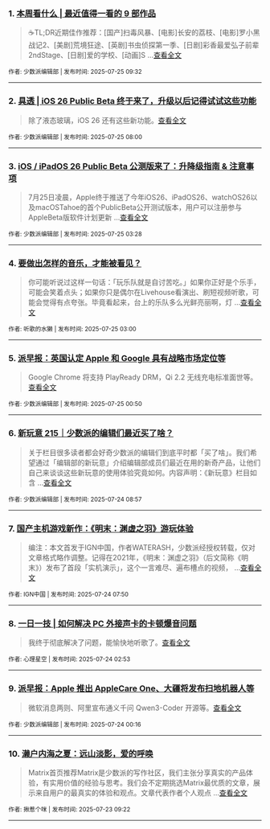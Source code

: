 ### 1. [本周看什么 | 最近值得一看的 9 部作品](https://sspai.com/post/101347)

> ☕️TL;DR近期佳作推荐：[国产]扫毒风暴、[电影]长安的荔枝、[电影]罗小黑战记2、[美剧]荒境狂途、[英剧]书虫侦探第一季、[日剧]彩香最爱弘子前辈2ndStage、[日剧]爱的学校、[动画]S ...[查看全文](https://sspai.com/post/101347) 

<sub>作者: 少数派编辑部 | 发布时间: 2025-07-25 09:32</sub>

---


### 2. [具透 | iOS 26 Public Beta 终于来了，升级以后记得试试这些功能](https://sspai.com/post/101311)

> 除了液态玻璃，iOS 26 还有这些新功能。[查看全文](https://sspai.com/post/101311) 

<sub>作者: 少数派编辑部 | 发布时间: 2025-07-25 08:00</sub>

---


### 3. [iOS / iPadOS 26 Public Beta 公测版来了：升降级指南 & 注意事项](https://sspai.com/post/101313)

> 7月25日凌晨，Apple终于推送了今年iOS26、iPadOS26、watchOS26以及macOSTahoe的首个PublicBeta公开测试版本，用户可以注册参与AppleBeta版软件计划更新 ...[查看全文](https://sspai.com/post/101313) 

<sub>作者: 少数派编辑部 | 发布时间: 2025-07-25 03:28</sub>

---


### 4. [要做出怎样的音乐，才能被看见？](https://sspai.com/post/101243)

> 你可能听说过这样一句话：「玩乐队就是自讨苦吃。」如果你正好是个乐手，可能会笑着点头；如果你只是偶尔在Livehouse看演出、刷短视频听歌，可能会觉得有点夸张。毕竟看起来，台上的乐队多么光鲜亮丽啊，灯 ...[查看全文](https://sspai.com/post/101243) 

<sub>作者: 听歌的水獭 | 发布时间: 2025-07-25 03:00</sub>

---


### 5. [派早报：英国认定 Apple 和 Google 具有战略市场定位等](https://sspai.com/post/101322)

> Google Chrome 将支持 PlayReady DRM，Qi 2.2 无线充电标准面世等。[查看全文](https://sspai.com/post/101322) 

<sub>作者: 少数派编辑部 | 发布时间: 2025-07-25 00:50</sub>

---


### 6. [新玩意 215｜少数派的编辑们最近买了啥？](https://sspai.com/post/101308)

> 关于栏目很多读者都会好奇少数派的编辑们到底平时都「买了啥」。我们希望通过「编辑部的新玩意」介绍编辑部成员们最近在用的新奇产品，让他们自己来谈谈这些新玩意的使用体验究竟如何。内容声明：《新玩意》栏目如含 ...[查看全文](https://sspai.com/post/101308) 

<sub>作者: 少数派编辑部 | 发布时间: 2025-07-24 08:57</sub>

---


### 7. [国产主机游戏新作：《明末：渊虚之羽》游玩体验](https://sspai.com/post/101276)

> 编注：本文首发于IGN中国，作者WATERASH，少数派经授权转载，仅对文章格式略作调整。记得在2021年，《明末：渊虚之羽》（后文简称《明末》）发布了首段「实机演示」，这个一言难尽、遍布槽点的视频， ...[查看全文](https://sspai.com/post/101276) 

<sub>作者: IGN中国 | 发布时间: 2025-07-24 07:50</sub>

---


### 8. [一日一技 | 如何解决 PC 外接声卡的卡顿爆音问题](https://sspai.com/post/100623)

> 我终于彻底解决了问题，能愉快地听歌了。[查看全文](https://sspai.com/post/100623) 

<sub>作者: 心理星空 | 发布时间: 2025-07-24 02:53</sub>

---


### 9. [派早报：Apple 推出 AppleCare One、大疆将发布扫地机器人等](https://sspai.com/post/101291)

> 微软消息两则、阿里宣布通义千问 Qwen3-Coder 开源等。[查看全文](https://sspai.com/post/101291) 

<sub>作者: 少数派编辑部 | 发布时间: 2025-07-24 00:16</sub>

---


### 10. [濑户内海之夏：远山淡影，爱的呼唤](https://sspai.com/post/100669)

> Matrix首页推荐Matrix是少数派的写作社区，我们主张分享真实的产品体验，有实用价值的经验与思考。我们会不定期挑选Matrix最优质的文章，展示来自用户的最真实的体验和观点。文章代表作者个人观点 ...[查看全文](https://sspai.com/post/100669) 

<sub>作者: 揪惹个咪 | 发布时间: 2025-07-23 09:22</sub>

---

